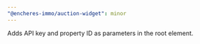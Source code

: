 ```yaml
---
"@encheres-immo/auction-widget": minor
---
```


Adds API key and property ID as parameters in the root element.
